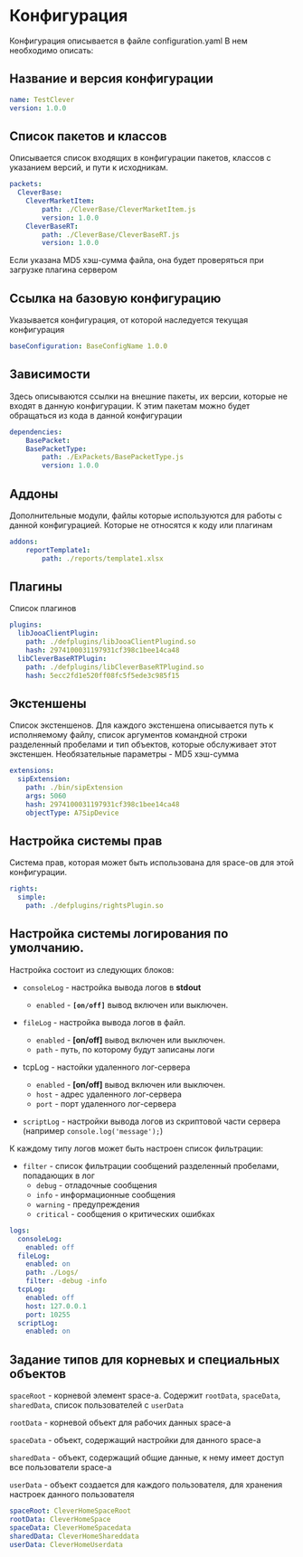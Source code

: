 # Конфигурация

Конфигурация описывается в файле configuration.yaml
В нем необходимо описать:

## Название и версия конфигурации

```YAML
name: TestClever
version: 1.0.0
```

## Список пакетов и классов

Описывается список входящих в конфигурации пакетов, классов с указанием версий, и пути к исходникам.


```YAML
packets:
  CleverBase:
    CleverMarketItem:
        path: ./CleverBase/CleverMarketItem.js
        version: 1.0.0
    CleverBaseRT:
        path: ./CleverBase/CleverBaseRT.js
        version: 1.0.0
```

Если указана MD5 хэш-сумма файла, она будет проверяться при загрузке плагина сервером

## Ссылка на базовую конфигурацию

Указывается конфигурация, от которой наследуется текущая конфигурация

```YAML
baseConfiguration: BaseConfigName 1.0.0

```


## Зависимости

Здесь описываются ссылки на внешние пакеты, их версии, которые не входят в данную конфигурации. К этим пакетам можно будет обращаться из кода в данной конфигурации

```YAML
dependencies: 
    BasePacket:
    BasePacketType:
        path: ./ExPackets/BasePacketType.js
        version: 1.0.0

```

## Аддоны

Дополнительные модули, файлы которые используются для работы с данной конфигурацией. Которые не относятся к коду или плагинам

```YAML
addons: 
    reportTemplate1:
        path: ./reports/template1.xlsx


```

## Плагины

Список плагинов 

```YAML
plugins:
  libJooaClientPlugin:
    path: ./defplugins/libJooaClientPlugind.so
    hash: 2974100031197931cf398c1bee14ca48
  libCleverBaseRTPlugin:
    path: ./defplugins/libCleverBaseRTPlugind.so
    hash: 5ecc2fd1e520ff08fc5f5ede3c985f15
```




## Экстеншены

Список экстеншенов.
Для каждого экстеншена описывается путь к исполняемому файлу, список аргументов командной строки разделенный пробелами и тип объектов, которые обслуживает этот экстеншен. Необязательные параметры - MD5 хэш-сумма

```YAML
extensions:
  sipExtension:
    path: ./bin/sipExtension
    args: 5060 
    hash: 2974100031197931cf398c1bee14ca48
    objectType: A7SipDevice
```


## Настройка системы прав

Система прав, которая может быть использована для space-ов для этой конфигурации. 

```YAML
rights:
  simple:
    path: ./defplugins/rightsPlugin.so
```

## Настройка системы логирования по умолчанию.

Настройка состоит из следующих блоков:
- `consoleLog` - настройка вывода логов в **stdout**
  - `enabled` - **`[on/off]`** вывод включен или выключен.
- `fileLog` - настройка вывода логов в файл.
  - `enabled` - **[on/off]** вывод включен или выключен.
  - `path` - путь, по которому будут записаны логи

- tcpLog - настойки удаленного лог-сервера
  - `enabled` - **[on/off]** вывод включен или выключен.
  - `host` - адрес удаленного лог-сервера
  - `port` - порт удаленного лог-сервера
- `scriptLog` - настройки вывода логов из скриптовой части сервера (например `console.log('message');`)

К каждому типу логов может быть настроен список фильтрации:
  - `filter` - список фильтрации сообщений разделенный пробелами, попадающих в лог
    - `debug` - отладочные сообщения
    - `info` - информационные сообщения
    - `warning` - предупреждения
    - `critical` - сообщения о критических ошибках

```YAML
logs:
  consoleLog:
    enabled: off
  fileLog:
    enabled: on
    path: ./Logs/
    filter: -debug -info
  tcpLog:
    enabled: off
    host: 127.0.0.1
    port: 10255
  scriptLog:
    enabled: on
```


## Задание типов для корневых и специальных объектов 

`spaceRoot` - корневой элемент space-а. Содержит `rootData`, `spaceData`, `sharedData`, список пользователей с `userData`

`rootData` - корневой объект для рабочих данных space-а

`spaceData` - объект, содержащий настройки для данного space-а

`sharedData` - объект, содержащий общие данные, к нему имеет доступ все пользователи space-а

`userData` - объект создается для каждого пользователя, для хранения настроек данного пользователя 

```YAML
spaceRoot: CleverHomeSpaceRoot
rootData: CleverHomeSpace
spaceData: CleverHomeSpacedata
sharedData: CleverHomeShareddata
userData: CleverHomeUserdata
```